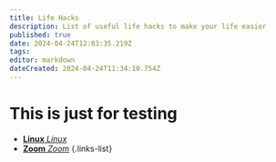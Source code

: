 ```yaml
---
title: Life Hacks
description: List of useful life hacks to make your life easier
published: true
date: 2024-04-24T12:03:35.219Z
tags: 
editor: markdown
dateCreated: 2024-04-24T11:34:10.754Z
---
```


# This is just for testing
- [**Linux** _Linux_](/home/life-hacks/linux)
- [**Zoom** _Zoom_](/home/life-hacks/zoom)
  {.links-list}
